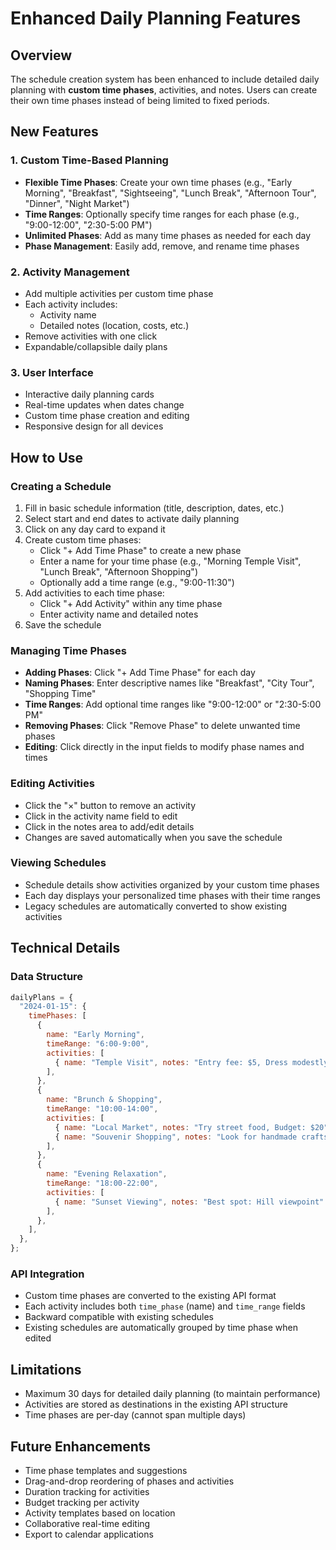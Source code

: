 # Enhanced Daily Planning Features

## Overview

The schedule creation system has been enhanced to include detailed daily planning with **custom time phases**, activities, and notes. Users can create their own time phases instead of being limited to fixed periods.

## New Features

### 1. Custom Time-Based Planning

- **Flexible Time Phases**: Create your own time phases (e.g., "Early Morning", "Breakfast", "Sightseeing", "Lunch Break", "Afternoon Tour", "Dinner", "Night Market")
- **Time Ranges**: Optionally specify time ranges for each phase (e.g., "9:00-12:00", "2:30-5:00 PM")
- **Unlimited Phases**: Add as many time phases as needed for each day
- **Phase Management**: Easily add, remove, and rename time phases

### 2. Activity Management

- Add multiple activities per custom time phase
- Each activity includes:
  - Activity name
  - Detailed notes (location, costs, etc.)
- Remove activities with one click
- Expandable/collapsible daily plans

### 3. User Interface

- Interactive daily planning cards
- Real-time updates when dates change
- Custom time phase creation and editing
- Responsive design for all devices

## How to Use

### Creating a Schedule

1. Fill in basic schedule information (title, description, dates, etc.)
2. Select start and end dates to activate daily planning
3. Click on any day card to expand it
4. Create custom time phases:
   - Click "+ Add Time Phase" to create a new phase
   - Enter a name for your time phase (e.g., "Morning Temple Visit", "Lunch Break", "Afternoon Shopping")
   - Optionally add a time range (e.g., "9:00-11:30")
5. Add activities to each time phase:
   - Click "+ Add Activity" within any time phase
   - Enter activity name and detailed notes
6. Save the schedule

### Managing Time Phases

- **Adding Phases**: Click "+ Add Time Phase" for each day
- **Naming Phases**: Enter descriptive names like "Breakfast", "City Tour", "Shopping Time"
- **Time Ranges**: Add optional time ranges like "9:00-12:00" or "2:30-5:00 PM"
- **Removing Phases**: Click "Remove Phase" to delete unwanted time phases
- **Editing**: Click directly in the input fields to modify phase names and times

### Editing Activities

- Click the "×" button to remove an activity
- Click in the activity name field to edit
- Click in the notes area to add/edit details
- Changes are saved automatically when you save the schedule

### Viewing Schedules

- Schedule details show activities organized by your custom time phases
- Each day displays your personalized time phases with their time ranges
- Legacy schedules are automatically converted to show existing activities

## Technical Details

### Data Structure

```javascript
dailyPlans = {
  "2024-01-15": {
    timePhases: [
      {
        name: "Early Morning",
        timeRange: "6:00-9:00",
        activities: [
          { name: "Temple Visit", notes: "Entry fee: $5, Dress modestly" },
        ],
      },
      {
        name: "Brunch & Shopping",
        timeRange: "10:00-14:00",
        activities: [
          { name: "Local Market", notes: "Try street food, Budget: $20" },
          { name: "Souvenir Shopping", notes: "Look for handmade crafts" },
        ],
      },
      {
        name: "Evening Relaxation",
        timeRange: "18:00-22:00",
        activities: [
          { name: "Sunset Viewing", notes: "Best spot: Hill viewpoint" },
        ],
      },
    ],
  },
};
```

### API Integration

- Custom time phases are converted to the existing API format
- Each activity includes both `time_phase` (name) and `time_range` fields
- Backward compatible with existing schedules
- Existing schedules are automatically grouped by time phase when edited

## Limitations

- Maximum 30 days for detailed daily planning (to maintain performance)
- Activities are stored as destinations in the existing API structure
- Time phases are per-day (cannot span multiple days)

## Future Enhancements

- Time phase templates and suggestions
- Drag-and-drop reordering of phases and activities
- Duration tracking for activities
- Budget tracking per activity
- Activity templates based on location
- Collaborative real-time editing
- Export to calendar applications
